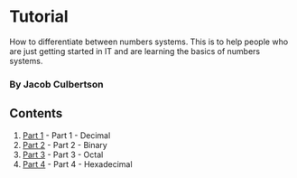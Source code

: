 # Tutorial

How to differentiate between numbers systems. This is to help people who are just getting started in IT and are learning the basics of numbers systems. 
### By Jacob Culbertson

## Contents

1. [Part 1](./Part1.md) - Part 1 - Decimal
2. [Part 2](./Part2.md) - Part 2 - Binary 
3. [Part 3](./Part3.md) - Part 3 - Octal
4. [Part 4](./Part4.md) - Part 4 - Hexadecimal
